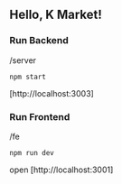
## Hello, K Market!

### Run Backend

/server

`npm start`

[http://localhost:3003]

### Run Frontend

/fe

`npm run dev`

open [http://localhost:3001]

